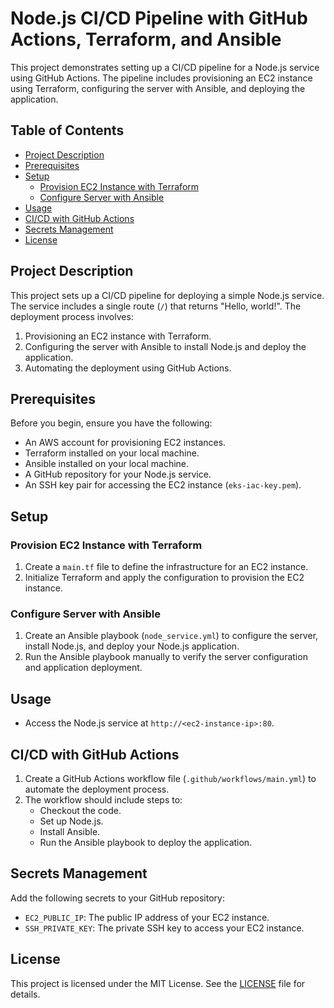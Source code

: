 # Node.js CI/CD Pipeline with GitHub Actions, Terraform, and Ansible

This project demonstrates setting up a CI/CD pipeline for a Node.js service using GitHub Actions. The pipeline includes provisioning an EC2 instance using Terraform, configuring the server with Ansible, and deploying the application.

## Table of Contents

- [Project Description](#project-description)
- [Prerequisites](#prerequisites)
- [Setup](#setup)
  - [Provision EC2 Instance with Terraform](#provision-ec2-instance-with-terraform)
  - [Configure Server with Ansible](#configure-server-with-ansible)
- [Usage](#usage)
- [CI/CD with GitHub Actions](#cicd-with-github-actions)
- [Secrets Management](#secrets-management)
- [License](#license)

## Project Description

This project sets up a CI/CD pipeline for deploying a simple Node.js service. The service includes a single route (`/`) that returns "Hello, world!". The deployment process involves:

1. Provisioning an EC2 instance with Terraform.
2. Configuring the server with Ansible to install Node.js and deploy the application.
3. Automating the deployment using GitHub Actions.

## Prerequisites

Before you begin, ensure you have the following:

- An AWS account for provisioning EC2 instances.
- Terraform installed on your local machine.
- Ansible installed on your local machine.
- A GitHub repository for your Node.js service.
- An SSH key pair for accessing the EC2 instance (`eks-iac-key.pem`).

## Setup

### Provision EC2 Instance with Terraform

1. Create a `main.tf` file to define the infrastructure for an EC2 instance.
2. Initialize Terraform and apply the configuration to provision the EC2 instance.

### Configure Server with Ansible

1. Create an Ansible playbook (`node_service.yml`) to configure the server, install Node.js, and deploy your Node.js application.
2. Run the Ansible playbook manually to verify the server configuration and application deployment.

## Usage

- Access the Node.js service at `http://<ec2-instance-ip>:80`.

## CI/CD with GitHub Actions

1. Create a GitHub Actions workflow file (`.github/workflows/main.yml`) to automate the deployment process.
2. The workflow should include steps to:
   - Checkout the code.
   - Set up Node.js.
   - Install Ansible.
   - Run the Ansible playbook to deploy the application.

## Secrets Management

Add the following secrets to your GitHub repository:

- `EC2_PUBLIC_IP`: The public IP address of your EC2 instance.
- `SSH_PRIVATE_KEY`: The private SSH key to access your EC2 instance.

## License

This project is licensed under the MIT License. See the [LICENSE](LICENSE) file for details.